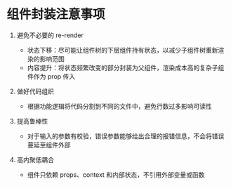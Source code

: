 # 组件封装注意事项

1. 避免不必要的 re-render

   - 状态下移：尽可能让组件树的下层组件持有状态，以减少子组件树重新渲染的影响范围
   - 内容提升：将状态频繁改变的部分封装为父组件，渲染成本高的复杂子组件作为 prop 传入

2. 做好代码组织

   - 根据功能逻辑将代码分割到不同的文件中，避免行数过多影响可读性

3. 提高鲁棒性

   - 对于输入的参数有校验，错误参数能够给出合理的报错信息，不会将错误蔓延至组件外部

4. 高内聚低耦合

   - 组件只依赖 props、context 和内部状态，不引用外部变量或函数
